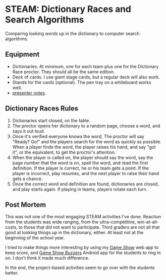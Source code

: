 # STEAM: Dictionary Races and Search Algorithms

Comparing looking words up in the dictionary to computer search algorithms.

## Equipment

* Dictionaries. At minimum, one for each team plus one for the Dictionary
  Race proctor. They should all be the same edition.
* Deck of cards. I use giant stage cards, but a regular deck will also work.
* Stands for the cards (optional). The pen tray on a whiteboard works well.
* [presenter notes](presenter_notes.md).

## Dictionary Races Rules

1. Dictionaries start closed, on the table.
2. The proctor opens her dictionary to a random page, choose a word, and
   says it out loud.
3. Once it's verified everyone knows the word, The proctor will say "Ready?
   Go!" and the players search for the word as quickly as possible. When a
   player finds the word, the player raises his hand, and say "got it", or
   the equivalent, to get the proctor's attention.
4. When the player is called on, the player should say the word, say the page
   number that the word is on, spell the word, and read the first definition.
   If the player is correct, he or his team gets a point. If the player is
   incorrect, play resumes, and the next player to raise their hand gets a
   chance.
5. Once the correct word and definition are found, dictionaries are closed,
   and play starts again. If playing in teams, players rotate each turn.

## Post Mortem

This was not one of the most engaging STEAM activities I've done. Reaction
from the students was wide ranging, from the ultra-competitive, win-at-all-
costs, to those that did not want to participate. Third graders are not
all that good at looking things up in the dictionary, either. At least not
at the beginning of the school year.

I tried to make things more interesting by using my [Game Show]() web app to
keep score, and [Game Show Buzzers]() Android app for the students to ring in 
on. I don't think it made much difference.

In the end, the project-based activities seem to go over with the students
better.
